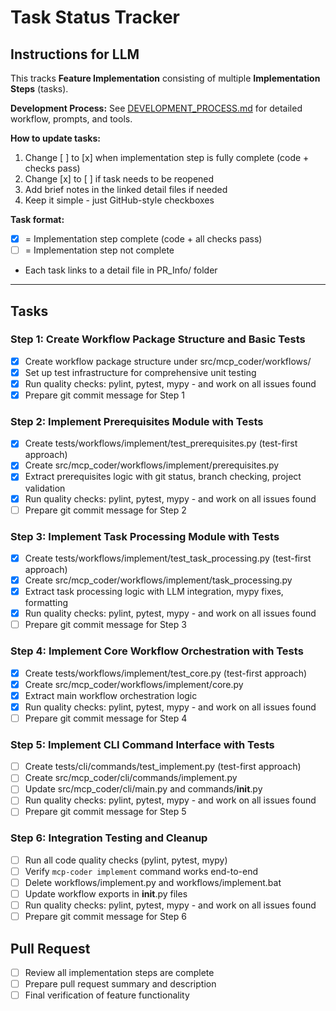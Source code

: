 # Task Status Tracker

## Instructions for LLM

This tracks **Feature Implementation** consisting of multiple **Implementation Steps** (tasks).

**Development Process:** See [DEVELOPMENT_PROCESS.md](./DEVELOPMENT_PROCESS.md) for detailed workflow, prompts, and tools.

**How to update tasks:**
1. Change [ ] to [x] when implementation step is fully complete (code + checks pass)
2. Change [x] to [ ] if task needs to be reopened
3. Add brief notes in the linked detail files if needed
4. Keep it simple - just GitHub-style checkboxes

**Task format:**
- [x] = Implementation step complete (code + all checks pass)
- [ ] = Implementation step not complete
- Each task links to a detail file in PR_Info/ folder

---

## Tasks

### Step 1: Create Workflow Package Structure and Basic Tests
- [x] Create workflow package structure under src/mcp_coder/workflows/
- [x] Set up test infrastructure for comprehensive unit testing
- [x] Run quality checks: pylint, pytest, mypy - and work on all issues found
- [x] Prepare git commit message for Step 1

### Step 2: Implement Prerequisites Module with Tests
- [x] Create tests/workflows/implement/test_prerequisites.py (test-first approach)
- [x] Create src/mcp_coder/workflows/implement/prerequisites.py
- [x] Extract prerequisites logic with git status, branch checking, project validation
- [x] Run quality checks: pylint, pytest, mypy - and work on all issues found
- [ ] Prepare git commit message for Step 2

### Step 3: Implement Task Processing Module with Tests
- [x] Create tests/workflows/implement/test_task_processing.py (test-first approach)
- [x] Create src/mcp_coder/workflows/implement/task_processing.py
- [x] Extract task processing logic with LLM integration, mypy fixes, formatting
- [x] Run quality checks: pylint, pytest, mypy - and work on all issues found
- [ ] Prepare git commit message for Step 3

### Step 4: Implement Core Workflow Orchestration with Tests
- [x] Create tests/workflows/implement/test_core.py (test-first approach)
- [x] Create src/mcp_coder/workflows/implement/core.py
- [x] Extract main workflow orchestration logic
- [x] Run quality checks: pylint, pytest, mypy - and work on all issues found
- [ ] Prepare git commit message for Step 4

### Step 5: Implement CLI Command Interface with Tests
- [ ] Create tests/cli/commands/test_implement.py (test-first approach)
- [ ] Create src/mcp_coder/cli/commands/implement.py
- [ ] Update src/mcp_coder/cli/main.py and commands/__init__.py
- [ ] Run quality checks: pylint, pytest, mypy - and work on all issues found
- [ ] Prepare git commit message for Step 5

### Step 6: Integration Testing and Cleanup
- [ ] Run all code quality checks (pylint, pytest, mypy)
- [ ] Verify `mcp-coder implement` command works end-to-end
- [ ] Delete workflows/implement.py and workflows/implement.bat
- [ ] Update workflow exports in __init__.py files
- [ ] Run quality checks: pylint, pytest, mypy - and work on all issues found
- [ ] Prepare git commit message for Step 6

## Pull Request
- [ ] Review all implementation steps are complete
- [ ] Prepare pull request summary and description
- [ ] Final verification of feature functionality